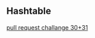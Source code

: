 ## Hashtable

[pull request challange 30+31](https://github.com/Motasem-Sulaiman/data-structures-and-algorithms/pull/33)